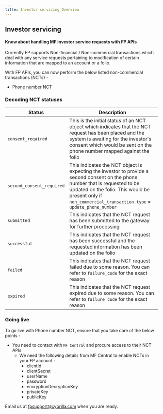 ```yaml
---
title: Investor servicing Overview
---
```

## Investor servicing
#### Know about handling MF investor service requests with FP APIs

Currently FP supports Non-financial / Non-commercial transactions which deal with any service requests pertaining to modification of certain information that are mapped to an account or a folio.

With FP APIs, you can now perform the below listed non-commercial transactions (NCTs) -
- [Phone number NCT](https://docs.fintechprimitives.com/investor-servicing/phone-number-nct/)

### Decoding NCT statuses
|Status|Description|
|-|-|
|`consent_required`|This is the initial status of an NCT object which indicates that the NCT request has been placed and the system is awaiting for the investor's consent which would be sent on the phone number mapped against the folio|
|`second_consent_required`|This indicates the NCT object is expecting the investor to provide a second consent on the phone number that is requested to be updated on the folio. This would be present only if `non_commercial_transaction.type` = `update_phone_number`|
|`submitted`|This indicates that the NCT request has been submitted to the gateway for further processing|
|`successful`|This indicates that the NCT request has been successful and the requested information has been updated on the folio|
|`failed`|This indicates that the NCT request failed due to some reason. You can refer to `failure_code` for the exact reason|
|`expired`|This indicates that the NCT request expired due to some reason. You can refer to `failure_code` for the exact reason|

### Going live

To go live with Phone number NCT, ensure that you take care of the below points -

- You need to contact with `MF Central` and procure access to their NCT APIs
  - We need the following details from MF Central to enable NCTs in your FP account -
      - clientId
      - clientSecret
      - userName
      - password
      - encryptionDecryptionKey
      - privateKey
      - publicKey

Email us at [fpsupport@cybrilla.com](mailto:fpsupport@cybrilla.com) when you are ready.
